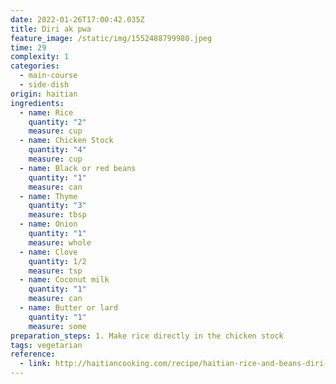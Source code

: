 ```yaml
---
date: 2022-01-26T17:00:42.035Z
title: Diri ak pwa
feature_image: /static/img/1552488799980.jpeg
time: 29
complexity: 1
categories:
  - main-course
  - side-dish
origin: haitian
ingredients:
  - name: Rice
    quantity: "2"
    measure: cup
  - name: Chicken Stock
    quantity: "4"
    measure: cup
  - name: Black or red beans
    quantity: "1"
    measure: can
  - name: Thyme
    quantity: "3"
    measure: tbsp
  - name: Onion
    quantity: "1"
    measure: whole
  - name: Clove
    quantity: 1/2
    measure: tsp
  - name: Coconut milk
    quantity: "1"
    measure: can
  - name: Butter or lard
    quantity: "1"
    measure: some
preparation_steps: 1. Make rice directly in the chicken stock
tags: vegetarian
reference:
  - link: http://haitiancooking.com/recipe/haitian-rice-and-beans-diri-ak-pwa/
---
```


